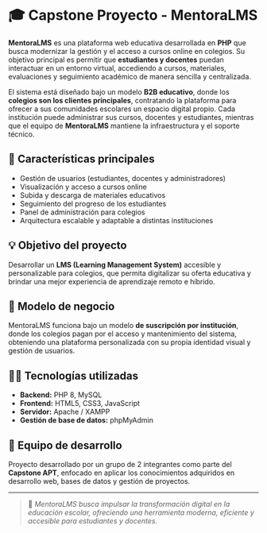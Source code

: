 # 🎓 Capstone Proyecto - MentoraLMS

**MentoraLMS** es una plataforma web educativa desarrollada en **PHP** que busca modernizar la gestión y el acceso a cursos online en colegios. Su objetivo principal es permitir que **estudiantes y docentes** puedan interactuar en un entorno virtual, accediendo a cursos, materiales, evaluaciones y seguimiento académico de manera sencilla y centralizada.

El sistema está diseñado bajo un modelo **B2B educativo**, donde los **colegios son los clientes principales**, contratando la plataforma para ofrecer a sus comunidades escolares un espacio digital propio. Cada institución puede administrar sus cursos, docentes y estudiantes, mientras que el equipo de **MentoraLMS** mantiene la infraestructura y el soporte técnico.

## 🚀 Características principales
- Gestión de usuarios (estudiantes, docentes y administradores)
- Visualización y acceso a cursos online
- Subida y descarga de materiales educativos
- Seguimiento del progreso de los estudiantes
- Panel de administración para colegios
- Arquitectura escalable y adaptable a distintas instituciones

## 💡 Objetivo del proyecto
Desarrollar un **LMS (Learning Management System)** accesible y personalizable para colegios, que permita digitalizar su oferta educativa y brindar una mejor experiencia de aprendizaje remoto e híbrido.

## 🏫 Modelo de negocio
MentoraLMS funciona bajo un modelo **de suscripción por institución**, donde los colegios pagan por el acceso y mantenimiento del sistema, obteniendo una plataforma personalizada con su propia identidad visual y gestión de usuarios.

## 👨‍💻 Tecnologías utilizadas
- **Backend:** PHP 8, MySQL  
- **Frontend:** HTML5, CSS3, JavaScript  
- **Servidor:** Apache / XAMPP  
- **Gestión de base de datos:** phpMyAdmin  

## 🧩 Equipo de desarrollo
Proyecto desarrollado por un grupo de 2 integrantes como parte del **Capstone APT**, enfocado en aplicar los conocimientos adquiridos en desarrollo web, bases de datos y gestión de proyectos.

---

> 📘 *MentoraLMS busca impulsar la transformación digital en la educación escolar, ofreciendo una herramienta moderna, eficiente y accesible para estudiantes y docentes.*
